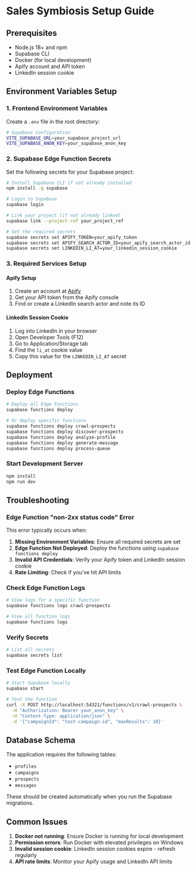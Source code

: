# Sales Symbiosis Setup Guide

## Prerequisites

- Node.js 18+ and npm
- Supabase CLI
- Docker (for local development)
- Apify account and API token
- LinkedIn session cookie

## Environment Variables Setup

### 1. Frontend Environment Variables

Create a `.env` file in the root directory:

```bash
# Supabase Configuration
VITE_SUPABASE_URL=your_supabase_project_url
VITE_SUPABASE_ANON_KEY=your_supabase_anon_key
```

### 2. Supabase Edge Function Secrets

Set the following secrets for your Supabase project:

```bash
# Install Supabase CLI if not already installed
npm install -g supabase

# Login to Supabase
supabase login

# Link your project (if not already linked)
supabase link --project-ref your_project_ref

# Set the required secrets
supabase secrets set APIFY_TOKEN=your_apify_token
supabase secrets set APIFY_SEARCH_ACTOR_ID=your_apify_search_actor_id
supabase secrets set LINKEDIN_LI_AT=your_linkedin_session_cookie
```

### 3. Required Services Setup

#### Apify Setup
1. Create an account at [Apify](https://apify.com)
2. Get your API token from the Apify console
3. Find or create a LinkedIn search actor and note its ID

#### LinkedIn Session Cookie
1. Log into LinkedIn in your browser
2. Open Developer Tools (F12)
3. Go to Application/Storage tab
4. Find the `li_at` cookie value
5. Copy this value for the `LINKEDIN_LI_AT` secret

## Deployment

### Deploy Edge Functions

```bash
# Deploy all Edge Functions
supabase functions deploy

# Or deploy specific functions
supabase functions deploy crawl-prospects
supabase functions deploy discover-prospects
supabase functions deploy analyze-profile
supabase functions deploy generate-message
supabase functions deploy process-queue
```

### Start Development Server

```bash
npm install
npm run dev
```

## Troubleshooting

### Edge Function "non-2xx status code" Error

This error typically occurs when:

1. **Missing Environment Variables**: Ensure all required secrets are set
2. **Edge Function Not Deployed**: Deploy the functions using `supabase functions deploy`
3. **Invalid API Credentials**: Verify your Apify token and LinkedIn session cookie
4. **Rate Limiting**: Check if you've hit API limits

### Check Edge Function Logs

```bash
# View logs for a specific function
supabase functions logs crawl-prospects

# View all function logs
supabase functions logs
```

### Verify Secrets

```bash
# List all secrets
supabase secrets list
```

### Test Edge Function Locally

```bash
# Start Supabase locally
supabase start

# Test the function
curl -X POST http://localhost:54321/functions/v1/crawl-prospects \
  -H "Authorization: Bearer your_anon_key" \
  -H "Content-Type: application/json" \
  -d '{"campaignId": "test-campaign-id", "maxResults": 10}'
```

## Database Schema

The application requires the following tables:
- `profiles`
- `campaigns` 
- `prospects`
- `messages`

These should be created automatically when you run the Supabase migrations.

## Common Issues

1. **Docker not running**: Ensure Docker is running for local development
2. **Permission errors**: Run Docker with elevated privileges on Windows
3. **Invalid session cookie**: LinkedIn session cookies expire - refresh regularly
4. **API rate limits**: Monitor your Apify usage and LinkedIn API limits
